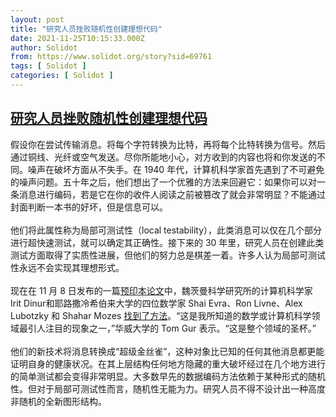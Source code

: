 ```yaml
---
layout: post
title: "研究人员挫败随机性创建理想代码"
date: 2021-11-25T10:15:33.000Z
author: Solidot
from: https://www.solidot.org/story?sid=69761
tags: [ Solidot ]
categories: [ Solidot ]
---
```

<!--1637835333000-->
[研究人员挫败随机性创建理想代码](https://www.solidot.org/story?sid=69761)
------

<div>
假设你在尝试传输消息。将每个字符转换为比特，再将每个比特转换为信号。然后通过铜线、光纤或空气发送。尽你所能地小心，对方收到的内容也将和你发送的不同。噪声在破坏方面从不失手。在 1940 年代，计算机科学家首先遇到了不可避免的噪声问题。五十年之后，他们想出了一个优雅的方法来回避它：如果你可以对一条消息进行编码，若是它在你的收件人阅读之前被篡改了就会非常明显？不能通过封面判断一本书的好坏，但是信息可以。<br><br>他们将此属性称为局部可测试性（local testability），此类消息可以仅在几个部分进行超快速测试，就可以确定其正确性。接下来的 30 年里，研究人员在创建此类测试方面取得了实质性进展，但他们的努力总是棋差一着。许多人认为局部可测试性永远不会实现其理想形式。<br><br>现在在 11 月 8 日发布的一篇<a href="https://arxiv.org/abs/2111.04808">预印本论文</a>中，魏茨曼科学研究所的计算机科学家 Irit Dinur和耶路撒冷希伯来大学的四位数学家 Shai Evra、Ron Livne、Alex Lubotzky 和 Shahar Mozes <a href="https://www.quantamagazine.org/researchers-defeat-randomness-to-create-ideal-code-20211124/" target="_blank">找到了方法</a>。“这是我所知道的数学或计算机科学领域最引人注目的现象之一，”华威大学的 Tom Gur 表示。“这是整个领域的圣杯。”<br><br>他们的新技术将消息转换成“超级金丝雀”，这种对象比已知的任何其他消息都更能证明自身的健康状况。在其上层结构任何地方隐藏的重大破坏经过在几个地方进行的简单测试都会变得非常明显。大多数早先的数据编码方法依赖于某种形式的随机性。但对于局部可测试性而言，随机性无能为力。研究人员不得不设计出一种高度非随机的全新图形结构。
</div>
